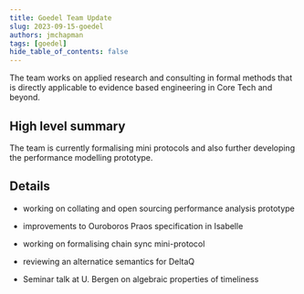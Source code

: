```yaml
---
title: Goedel Team Update
slug: 2023-09-15-goedel
authors: jmchapman
tags: [goedel]
hide_table_of_contents: false
---
```


The team works on applied research and consulting in formal methods
that is directly applicable to evidence based engineering in Core Tech
and beyond.

## High level summary

The team is currently formalising mini protocols and also further
developing the performance modelling prototype.

## Details

* working on collating and open sourcing performance analysis prototype

* improvements to Ouroboros Praos specification in Isabelle

* working on formalising chain sync mini-protocol

* reviewing an alternatice semantics for DeltaQ

* Seminar talk at U. Bergen on algebraic properties of timeliness